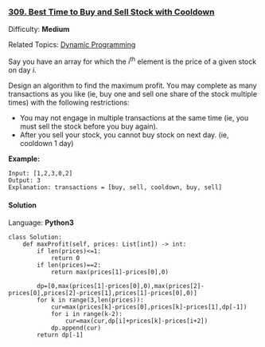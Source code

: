 ### [309\. Best Time to Buy and Sell Stock with Cooldown](https://leetcode.com/problems/best-time-to-buy-and-sell-stock-with-cooldown/)

Difficulty: **Medium**  

Related Topics: [Dynamic Programming](https://leetcode.com/tag/dynamic-programming/)


Say you have an array for which the _i_<sup>th</sup> element is the price of a given stock on day _i_.

Design an algorithm to find the maximum profit. You may complete as many transactions as you like (ie, buy one and sell one share of the stock multiple times) with the following restrictions:

*   You may not engage in multiple transactions at the same time (ie, you must sell the stock before you buy again).
*   After you sell your stock, you cannot buy stock on next day. (ie, cooldown 1 day)

**Example:**

```
Input: [1,2,3,0,2]
Output: 3 
Explanation: transactions = [buy, sell, cooldown, buy, sell]
```


#### Solution

Language: **Python3**

```python3
class Solution:
    def maxProfit(self, prices: List[int]) -> int:
        if len(prices)<=1:
            return 0
        if len(prices)==2:
            return max(prices[1]-prices[0],0)
        
        dp=[0,max(prices[1]-prices[0],0),max(prices[2]-prices[0],prices[2]-prices[1],prices[1]-prices[0],0)]
        for k in range(3,len(prices)):
            cur=max(prices[k]-prices[0],prices[k]-prices[1],dp[-1])
            for i in range(k-2):
                cur=max(cur,dp[i]+prices[k]-prices[i+2])
            dp.append(cur)
        return dp[-1]
```